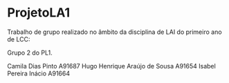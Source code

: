 # ProjetoLA1

Trabalho de grupo realizado no âmbito da disciplina de LAI do primeiro ano de LCC:

Grupo 2 do PL1.

Camila Dias Pinto A91687
Hugo Henrique Araújo de Sousa A91654
Isabel Pereira Inácio A91664
